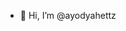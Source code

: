 - 👋 Hi, I’m @ayodyahettz

<!---
ayodyahettz/ayodyahettz is a ✨ special ✨ repository because its `README.md` (this file) appears on your GitHub profile.
You can click the Preview link to take a look at your changes.
--->
